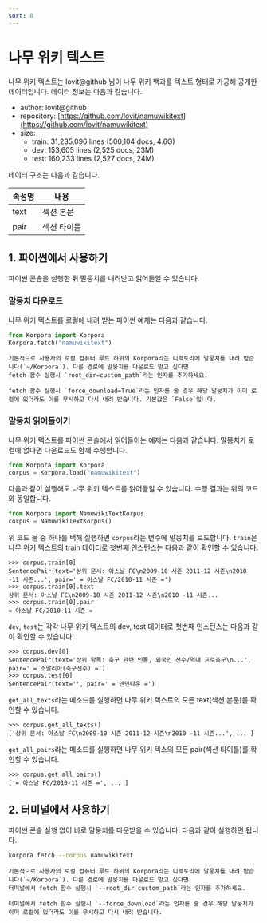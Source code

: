 ```yaml
---
sort: 8
---
```


# 나무 위키 텍스트

나무 위키 텍스트는 lovit@github 님이 나무 위키 백과를 텍스트 형태로 가공해 공개한 데이터입니다.
데이터 정보는 다음과 같습니다.

- author: lovit@github
- repository: [https://github.com/lovit/namuwikitext](https://github.com/lovit/namuwikitext)
- size:
  - train: 31,235,096 lines (500,104 docs, 4.6G)
  - dev: 153,605 lines (2,525 docs, 23M)
  - test: 160,233 lines (2,527 docs, 24M)

데이터 구조는 다음과 같습니다.

|속성명|내용|
|---|---|
|text|섹션 본문|
|pair|섹션 타이틀|


## 1. 파이썬에서 사용하기

파이썬 콘솔을 실행한 뒤 말뭉치를 내려받고 읽어들일 수 있습니다.

### 말뭉치 다운로드

나무 위키 텍스트를 로컬에 내려 받는 파이썬 예제는 다음과 같습니다.

```python
from Korpora import Korpora
Korpora.fetch("namuwikitext")
```

```note
기본적으로 사용자의 로컬 컴퓨터 루트 하위의 Korpora라는 디렉토리에 말뭉치를 내려 받습니다(`~/Korpora`). 다른 경로에 말뭉치를 다운로드 받고 싶다면
fetch 함수 실행시 `root_dir=custom_path`라는 인자를 추가하세요.
```

```tip
fetch 함수 실행시 `force_download=True`라는 인자를 줄 경우 해당 말뭉치가 이미 로컬에 있더라도 이를 무시하고 다시 내려 받습니다. 기본값은 `False`입니다.
```


### 말뭉치 읽어들이기

나무 위키 텍스트를 파이썬 콘솔에서 읽어들이는 예제는 다음과 같습니다.
말뭉치가 로컬에 없다면 다운로드도 함께 수행합니다.

```python
from Korpora import Korpora
corpus = Korpora.load("namuwikitext")
```

다음과 같이 실행해도 나무 위키 텍스트를 읽어들일 수 있습니다.
수행 결과는 위의 코드와 동일합니다.

```python
from Korpora import NamuwikiTextKorpus
corpus = NamuwikiTextKorpus()
```

위 코드 둘 중 하나를 택해 실행하면 `corpus`라는 변수에 말뭉치를 로드합니다.
`train`은 나무 위키 텍스트의 train 데이터로 첫번째 인스턴스는 다음과 같이 확인할 수 있습니다.

```
>>> corpus.train[0]
SentencePair(text='상위 문서: 아스날 FC\n2009-10 시즌 2011-12 시즌\n2010 -11 시즌...', pair=' = 아스날 FC/2010-11 시즌 =')
>>> corpus.train[0].text
상위 문서: 아스날 FC\n2009-10 시즌 2011-12 시즌\n2010 -11 시즌...
>>> corpus.train[0].pair
= 아스날 FC/2010-11 시즌 =
```

`dev`, `test`는 각각 나무 위키 텍스트의 dev, test 데이터로 첫번째 인스턴스는 다음과 같이 확인할 수 있습니다.

```
>>> corpus.dev[0]
SentencePair(text='상위 항목: 축구 관련 인물, 외국인 선수/역대 프로축구\n...', pair=' = 소말리아(축구선수) =')
>>> corpus.test[0]
SentencePair(text='', pair=' = 덴덴타운 =')
```

`get_all_texts`라는 메소드를 실행하면 나무 위키 텍스트의 모든 text(섹션 본문)를 확인할 수 있습니다.

```
>>> corpus.get_all_texts()
['상위 문서: 아스날 FC\n2009-10 시즌 2011-12 시즌\n2010 -11 시즌...', ... ]
```

`get_all_pairs`라는 메소드를 실행하면 나무 위키 텍스의 모든 pair(섹션 타이틀)를 확인할 수 있습니다.

```
>>> corpus.get_all_pairs()
['= 아스날 FC/2010-11 시즌 =', ... ]
```


## 2. 터미널에서 사용하기

파이썬 콘솔 실행 없이 바로 말뭉치를 다운받을 수 있습니다.
다음과 같이 실행하면 됩니다.

```bash
korpora fetch --corpus namuwikitext
```

```note
기본적으로 사용자의 로컬 컴퓨터 루트 하위의 Korpora라는 디렉토리에 말뭉치를 내려 받습니다(`~/Korpora`). 다른 경로에 말뭉치를 다운로드 받고 싶다면
터미널에서 fetch 함수 실행시 `--root_dir custom_path`라는 인자를 추가하세요.
```

```tip
터미널에서 fetch 함수 실행시 `--force_download`라는 인자를 줄 경우 해당 말뭉치가 이미 로컬에 있더라도 이를 무시하고 다시 내려 받습니다.
```